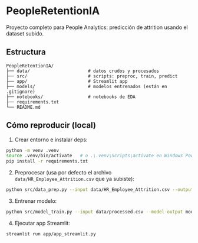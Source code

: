 # PeopleRetentionIA

Proyecto completo para People Analytics: predicción de attrition usando el dataset subido.

## Estructura
```
PeopleRetentionIA/
├── data/                      # datos crudos y procesados
├── src/                       # scripts: preproc, train, predict
├── app/                       # Streamlit app
├── models/                    # modelos entrenados (están en .gitignore)
├── notebooks/                 # notebooks de EDA
├── requirements.txt
└── README.md
```

## Cómo reproducir (local)

1. Crear entorno e instalar deps:
```bash
python -m venv .venv
source .venv/bin/activate   # o .\.venv\Scripts\activate en Windows PowerShell
pip install -r requirements.txt
```

2. Preprocesar (usa por defecto el archivo `data/HR_Employee_Attrition.csv` que ya subiste):
```bash
python src/data_prep.py --input data/HR_Employee_Attrition.csv --output data/processed.csv
```

3. Entrenar modelo:
```bash
python src/model_train.py --input data/processed.csv --model-output models/
```

4. Ejecutar app Streamlit:
```bash
streamlit run app/app_streamlit.py
```

